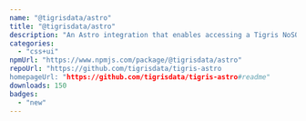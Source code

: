```yaml
---
name: "@tigrisdata/astro"
title: "@tigrisdata/astro"
description: "An Astro integration that enables accessing a Tigris NoSQL database"
categories:
  - "css+ui"
npmUrl: "https://www.npmjs.com/package/@tigrisdata/astro"
repoUrl: "https://github.com/tigrisdata/tigris-astro
homepageUrl: "https://github.com/tigrisdata/tigris-astro#readme"
downloads: 150
badges:
  - "new"
---
```

